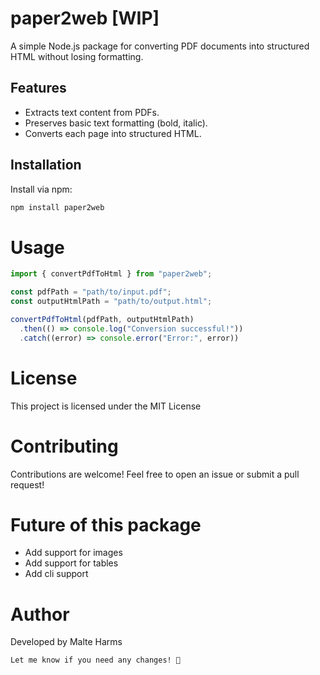 # paper2web [WIP]

A simple Node.js package for converting PDF documents into structured HTML without losing formatting.

## Features

- Extracts text content from PDFs.
- Preserves basic text formatting (bold, italic).
- Converts each page into structured HTML.

## Installation

Install via npm:

```sh
npm install paper2web
```

# Usage

```js
import { convertPdfToHtml } from "paper2web";

const pdfPath = "path/to/input.pdf";
const outputHtmlPath = "path/to/output.html";

convertPdfToHtml(pdfPath, outputHtmlPath)
  .then(() => console.log("Conversion successful!"))
  .catch((error) => console.error("Error:", error))
```

# License

This project is licensed under the MIT License

# Contributing

Contributions are welcome! Feel free to open an issue or submit a pull request!

# Future of this package

- Add support for images
- Add support for tables
- Add cli support

# Author
Developed by Malte Harms
```vbnet
Let me know if you need any changes! 🚀
```
